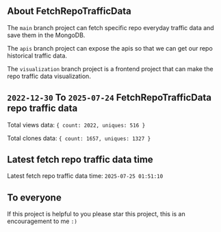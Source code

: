 ## About FetchRepoTrafficData

The `main` branch project can fetch specific repo everyday traffic data and save them in the MongoDB.

The `apis` branch project can expose the apis so that we can get our repo historical traffic data.

The `visualization` branch project is a frontend project that can make the repo traffic data visualization.

## `2022-12-30` To `2025-07-24` FetchRepoTrafficData repo traffic data

Total views data: `{ count: 2022, uniques: 516 }`

Total clones data: `{ count: 1657, uniques: 1327 }`

## Latest fetch repo traffic data time

Latest fetch repo traffic data time: `2025-07-25 01:51:10`

## To everyone

If this project is helpful to you please star this project, this is an encouragement to me `:)`



